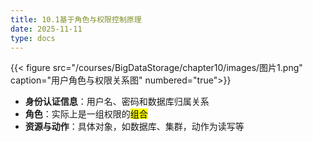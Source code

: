 ```yaml
---
title: 10.1基于角色与权限控制原理
date: 2025-11-11
type: docs
---
```


{{< figure src="/courses/BigDataStorage/chapter10/images/图片1.png" caption="用户角色与权限关系图" numbered="true">}}
- **身份认证信息**：用户名、密码和数据库归属关系
- **角色**：实际上是一组权限的<mark>组合</mark>
- **资源与动作**：具体对象，如数据库、集群，动作为读写等




